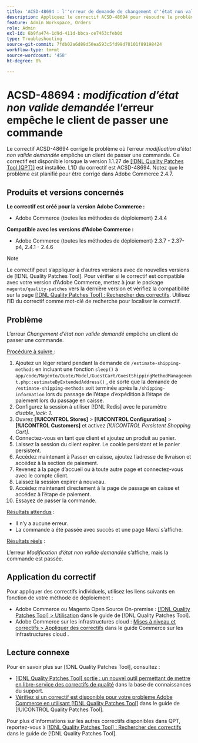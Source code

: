 ```yaml
---
title: 'ACSD-48694 : l''erreur de demande de changement d''état non valide empêche le client de passer commande'
description: Appliquez le correctif ACSD-48694 pour résoudre le problème d'Adobe Commerce où l'erreur *Invalid state change requested* empêche un client de passer une commande.
feature: Admin Workspace, Orders
role: Admin
exl-id: 6b9fa474-1d9d-411d-bbca-ce7463cfeb0d
type: Troubleshooting
source-git-commit: 7fdb02a6d89d50ea593c5fd99d78101f89198424
workflow-type: tm+mt
source-wordcount: '458'
ht-degree: 0%

---
```


# ACSD-48694 : *modification d’état non valide demandée* l’erreur empêche le client de passer une commande

Le correctif ACSD-48694 corrige le problème où l’erreur *modification d’état non valide demandée* empêche un client de passer une commande. Ce correctif est disponible lorsque la version 1.1.27 de [[!DNL Quality Patches Tool (QPT)]](https://experienceleague.adobe.com/fr/docs/commerce-operations/tools/quality-patches-tool/quality-patches-tool-to-self-serve-quality-patches) est installée. L’ID du correctif est ACSD-48694. Notez que le problème est planifié pour être corrigé dans Adobe Commerce 2.4.7.

## Produits et versions concernés

**Le correctif est créé pour la version Adobe Commerce :**

* Adobe Commerce (toutes les méthodes de déploiement) 2.4.4

**Compatible avec les versions d’Adobe Commerce :**

* Adobe Commerce (toutes les méthodes de déploiement) 2.3.7 - 2.37-p4, 2.4.1 - 2.4.6

>[!NOTE]
>
>Le correctif peut s’appliquer à d’autres versions avec de nouvelles versions de [!DNL Quality Patches Tool]. Pour vérifier si le correctif est compatible avec votre version d’Adobe Commerce, mettez à jour le package `magento/quality-patches` vers la dernière version et vérifiez la compatibilité sur la page [[!DNL Quality Patches Tool] : Rechercher des correctifs](https://experienceleague.adobe.com/tools/commerce-quality-patches/index.html?lang=fr). Utilisez l’ID du correctif comme mot-clé de recherche pour localiser le correctif.

## Problème

L’erreur *Changement d’état non valide demandé* empêche un client de passer une commande.

<u>Procédure à suivre </u> :

1. Ajoutez un léger retard pendant la demande de `/estimate-shipping-methods` en incluant une fonction `sleep()` à `app/code/Magento/Quote/Model/GuestCart/GuestShippingMethodManagement.php::estimateByExtendedAddress()` , de sorte que la demande de `/estimate-shipping-methods` soit terminée après la `/shipping-information` lors du passage de l’étape d’expédition à l’étape de paiement lors du passage en caisse.
1. Configurez la session à utiliser [!DNL Redis] avec le paramètre *disable_lock: 1*.
1. Ouvrez **[!UICONTROL Stores]** > **[!UICONTROL Configuration]** > **[!UICONTROL Customers]** et activez *[!UICONTROL Persistent Shopping Cart]*.
1. Connectez-vous en tant que client et ajoutez un produit au panier.
1. Laissez la session du client expirer. Le cookie persistant et le panier persistent.
1. Accédez maintenant à Passer en caisse, ajoutez l’adresse de livraison et accédez à la section de paiement.
1. Revenez à la page d’accueil ou à toute autre page et connectez-vous avec le compte client.
1. Laissez la session expirer à nouveau.
1. Accédez maintenant directement à la page de passage en caisse et accédez à l’étape de paiement.
1. Essayez de passer la commande.

<u>Résultats attendus</u> :

* Il n’y a aucune erreur.
* La commande a été passée avec succès et une page *Merci* s’affiche.

<u>Résultats réels</u> :

L’erreur *Modification d’état non valide demandée* s’affiche, mais la commande est passée.

## Application du correctif

Pour appliquer des correctifs individuels, utilisez les liens suivants en fonction de votre méthode de déploiement :

* Adobe Commerce ou Magento Open Source On-premise : [[!DNL Quality Patches Tool] > Utilisation](/help/tools/quality-patches-tool/usage.md) dans le guide de [!DNL Quality Patches Tool].
* Adobe Commerce sur les infrastructures cloud : [Mises à niveau et correctifs > Appliquer des correctifs](https://experienceleague.adobe.com/docs/commerce-cloud-service/user-guide/develop/upgrade/apply-patches.html?lang=fr) dans le guide Commerce sur les infrastructures cloud .

## Lecture connexe

Pour en savoir plus sur [!DNL Quality Patches Tool], consultez :

* [[!DNL Quality Patches Tool] sortie : un nouvel outil permettant de mettre en libre-service des correctifs de qualité](https://experienceleague.adobe.com/fr/docs/commerce-operations/tools/quality-patches-tool/quality-patches-tool-to-self-serve-quality-patches) dans la base de connaissances du support.
* [Vérifiez si un correctif est disponible pour votre problème Adobe Commerce en utilisant [!DNL Quality Patches Tool]](/help/tools/quality-patches-tool/patches-available-in-qpt/check-patch-for-magento-issue-with-magento-quality-patches.md) dans le guide de [!UICONTROL Quality Patches Tool].


Pour plus d’informations sur les autres correctifs disponibles dans QPT, reportez-vous à [[!DNL Quality Patches Tool] : Rechercher des correctifs](https://experienceleague.adobe.com/tools/commerce-quality-patches/index.html?lang=fr) dans le guide de [!DNL Quality Patches Tool].
